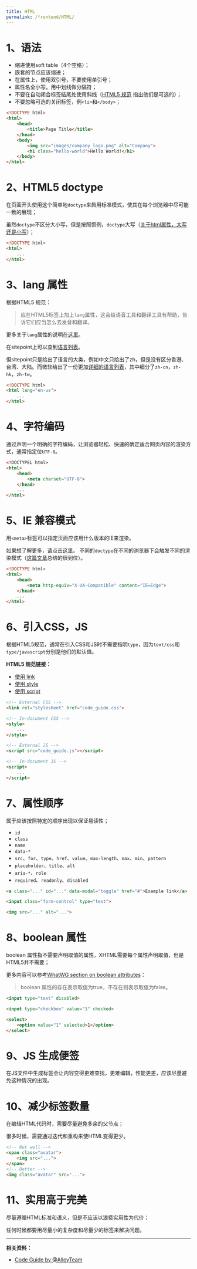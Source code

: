 ```yaml
---
title: HTML
permalink: /frontend/HTML/
---
```


# 1、语法

 - 缩进使用soft table（4个空格）；
 - 嵌套的节点应该缩进；
 - 在属性上，使用双引号，不要使用单引号；
 - 属性名全小写，用中划线做分隔符；
 - 不要在自动闭合标签结尾处使用斜线（[HTML5 规范](https://dev.w3.org/html5/spec-author-view/syntax.html#syntax-start-tag) 指出他们是可选的）；
 - 不要忽略可选的关闭标签，例`<li>`和`</body>`；

```html
<!DOCTYPE html>
<html>
    <head>
        <title>Page Title</title>
    </head>
    <body>
        <img src="images/company_logo.png" alt="Company">
        <h1 class="hello-world">Hello World!</h1>
    </body>
</html>
```

# 2、HTML5 doctype

在页面开头使用这个简单地`doctype`来启用标准模式，使其在每个浏览器中尽可能一致的展现；

虽然`doctype`不区分大小写，但是按照惯例，`doctype`大写（[关于html属性，大写还是小写](https://stackoverflow.com/questions/15594877/is-there-any-benefits-to-use-uppercase-or-lowercase-letters-with-html5-tagname)）；

```html
<!DOCTYPE html>
<html>
    ...
</html>
```

# 3、lang 属性

根据HTML5 规范：
> 应在HTML5标签上加上`lang`属性，这会给语音工具和翻译工具有帮助，告诉它们应当怎么去发音和翻译。

更多关于`lang`属性的说明[在这里](http://w3c.github.io/html/semantics.html#the-html-element)。

在sitepoint上可以查到[语言列表](https://www.sitepoint.com/iso-2-letter-language-codes/)。

但sitepoint只是给出了语言的大类，例如中文只给出了zh，但是没有区分香港、台湾、大陆。而微软给出了一份更加[详细的语言列表](https://docs.microsoft.com/en-us/previous-versions/windows/internet-explorer/ie-developer/)，其中细分了`zh-cn`，`zh-hk`，`zh-tw`。

```html
<!DOCTYPE html>
<html lang="en-us">
    ...
</html>
```

# 4、字符编码
通过声明一个明确的字符编码，让浏览器轻松、快速的确定适合网页内容的渲染方式，通常指定位`UTF-8`。

```html
<!DOCTYPEL html>
<html>
    <head>
        <meta charset="UTF-8">
    </head>
    ...
</html>
```

# 5、IE 兼容模式
用`<meta>`标签可以指定页面应该用什么版本的IE来渲染。

如果想了解更多，请点击[这里](https://stackoverflow.com/questions/6771258/what-does-meta-http-equiv-x-ua-compatible-content-ie-edge-do)。
不同的`doctype`在不同的浏览器下会触发不同的渲染模式（[这篇文章](https://hsivonen.fi/doctype/)总结的很到位）。

```html
<!DOCTYPE html>
<html>
    <head>
        <meta http-equiv="X-UA-Compatible" content="IE=Edge">
    </head>
    ...
</html>
```

# 6、引入CSS，JS
根据HTML5规范，通常在引入CSS和JS时不需要指明`type`，因为`text/css`和`type/javascript`分别是他们的默认值。

**HTML5 规范链接：**
- [使用 link](https://www.w3.org/TR/2011/WD-html5-20110525/semantics.html#the-link-element)
- [使用 style](https://www.w3.org/TR/2011/WD-html5-20110525/semantics.html#the-style-element)
- [使用 script](https://www.w3.org/TR/2011/WD-html5-20110525/scripting-1.html#the-script-element)

```html
<!-- External CSS -->
<link rel="stylesheet" href="code_guide.css">

<!-- In-document CSS -->
<style>
    ...
</style>

<!-- External JS -->
<script src="code_guide.js"></script>

<!-- In-document JS -->
<script>
    ...
</script>
```

# 7、属性顺序
属于应该按照特定的顺序出现以保证易读性；
- `id`
- `class`
- `name`
- `data-*`
- `src`、`for`、`type`、`href`、`value`、`max-length`、`max`、`min`、`pattern`
- `placeholder`、`title`、`alt`
- `aria-*`、`role`
- `required`、`readonly`、`disabled`

```html
<a class="..." id="..." data-modal="toggle" href="#">Example link</a>

<input class="form-control" type="text">

<img src="..." alt="...">
```

# 8、boolean 属性
boolean 属性指不需要声明取值的属性，XHTML需要每个属性声明取值，但是HTML5并不需要；

更多内容可以参考[WhatWG section on boolean attributes](https://html.spec.whatwg.org/multipage/common-microsyntaxes.html#boolean-attributes)：
> boolean 属性的存在表示取值为true，不存在则表示取值为false。

```html
<input type="text" disabled>

<input type="checkbox" value="1" checked>

<select>
    <option value="1" selected>1</option>
</select>
```

# 9、JS 生成便签
在JS文件中生成标签会让内容变得更难查找，更难编辑，性能更差，应该尽量避免这种情况的出现。

# 10、减少标签数量
在编辑HTML代码时，需要尽量避免多余的父节点；

很多时候，需要通过迭代和重构来使HTML变得更少。

```html
<!-- Not well -->
<span class="avatar">
    <img src="...">
</span>
<!-- Better -->
<img class="avatar" src="...">
```

# 11、实用高于完美
尽量遵循HTML标准和语义，但是不应该以浪费实用性为代价；

任何时候都要用尽量小的复杂度和尽量少的标签来解决问题。

---

**相关资料：**
 - [Code Guide by @AlloyTeam](http://alloyteam.github.io/CodeGuide/)